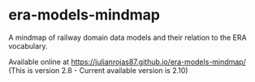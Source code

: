 # era-models-mindmap
A mindmap of railway domain data models and their relation to the ERA vocabulary.

Available online at https://julianrojas87.github.io/era-models-mindmap/ (This is version 2.8 - Current available version is 2.10)
